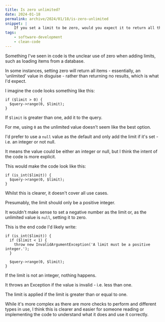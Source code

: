 ```yaml
---
title: Is zero unlimited?
date: 2024-01-18
permalink: archive/2024/01/18/is-zero-unlimited
snippet: |
    If you set a limit to be zero, would you expect it to return all the results or none?
tags:
    - software-development
    - clean-code
---
```


Something I've seen in code is the unclear use of zero when adding limits, such as loading items from a database.

In some instances, setting zero will return all items - essentially, an 'unlimited' value in disguise - rather than returning no results, which is what I'd expect.

I imagine the code looks something like this:

```language-php
if ($limit > 0) {
  $query->range(0, $limit);
}
```

If `$limit` is greater than one, add it to the query.

For me, using `0` as the unlimited value doesn't seem like the best option.

I'd prefer to use a `null` value as the default and only add the limit if it's set - i.e. an integer or not null.

It means the value could be either an integer or null, but I think the intent of the code is more explicit.

This would make the code look like this:

```language-php
if (is_int($limit)) {
  $query->range(0, $limit);
}
```

Whilst this is clearer, it doesn't cover all use cases.

Presumably, the limit should only be a positive integer.

It wouldn't make sense to set a negative number as the limit or, as the unlimited value is `null`, setting it to zero.

This is the end code I'd likely write:

```language-php
if (is_int($limit)) {
  if ($limit < 1) {
    throw new InvalidArgumentException('A limit must be a positive integer.');
  }

  $query->range(0, $limit);
}
```

If the limit is not an integer, nothing happens.

It throws an Exception if the value is invalid - i.e. less than one.

The limit is applied if the limit is greater than or equal to one.

While it's more complex as there are more checks to perform and different types in use, I think this is clearer and easier for someone reading or implementing the code to understand what it does and use it correctly.
